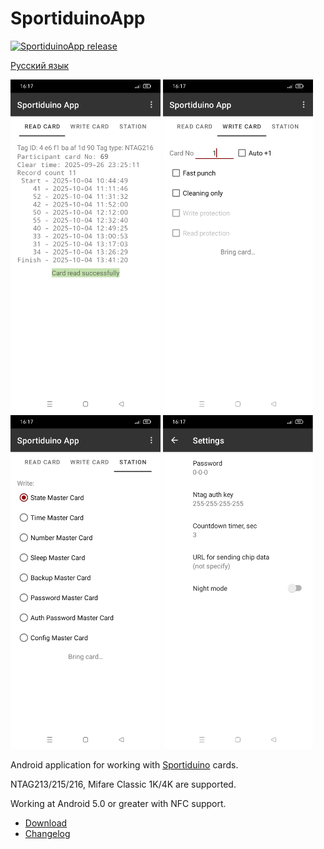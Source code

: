 # SportiduinoApp

[![SportiduinoApp release](https://img.shields.io/github/v/release/sportiduino/sportiduinoapp)](https://github.com/sportiduino/sportiduinoapp/releases)

[Русский язык](README.ru.md)

<p float="left">
  <img src="/img/read-card-en.png" width="240"/>
  <img src="/img/write-card-en.png" width="240"/>
  <img src="/img/write-station-en.png" width="240"/>
  <img src="/img/settings-en.png" width="240"/>
</p>

Android application for working with [Sportiduino](https://github.com/sportiduino/sportiduino) cards.

NTAG213/215/216, Mifare Classic 1K/4K are supported.

Working at Android 5.0 or greater with NFC support.

- [Download](https://github.com/sportiduino/SportiduinoApp/releases/latest)
- [Changelog](CHANGELOG.md)

